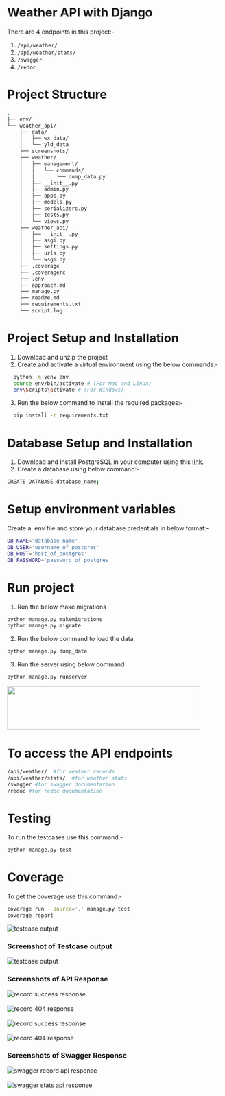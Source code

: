 # Weather API with Django
There are 4 endpoints in this project:-
  1. `/api/weather/`
  2. `/api/weather/stats/`
  3. `/swagger`
  4. `/redoc`

# Project Structure
```bash
.
├── env/
└── weather_api/
    ├── data/
    │   ├── wx_data/
    │   └── yld_data
    ├── screenshots/
    ├── weather/
    │   ├── management/
    │   │   └── commands/
    │   │       └── dump_data.py
    │   ├── __init__.py
    │   ├── admin.py
    │   ├── apps.py
    │   ├── models.py
    │   ├── serializers.py
    │   ├── tests.py
    │   └── views.py
    ├── weather_api/
    │   ├── __init__.py
    │   ├── asgi.py
    │   ├── settings.py
    │   ├── urls.py
    │   └── wsgi.py
    ├── .coverage
    ├── .coveragerc
    ├── .env
    ├── approach.md
    ├── manage.py
    ├── readme.md
    ├── requirements.txt
    └── script.log
```
# Project Setup and Installation
1. Download and unzip the project
2. Create and activate a virtual environment using the below commands:-
```bash
  python -m venv env
  source env/bin/activate # (For Mac and Linux)
  env\Scripts\activate # (For Windows)
```
3. Run the below command to install the required packages:-
```bash
  pip install -r requirements.txt
  ```
# Database Setup and Installation
1. Download and Install PostgreSQL in your computer using this [link](https://www.postgresql.org/download/).
2. Create a database using below command:-
```bash
CREATE DATABASE database_name;
```
# Setup environment variables
Create a .env file and store your database credentials in below format:-
```bash
DB_NAME='database_name'
DB_USER='username_of_postgres'
DB_HOST='host_of_postgres'
DB_PASSWORD='password_of_postgres'
```
# Run project
1. Run the below make migrations
```bash
python manage.py makemigrations
python manage.py migrate
```
2. Run the below command to load the data
```bash
python manage.py dump_data
```
3. Run the server using below command
```bash
python manage.py runserver
```
<img src="screenshots/server.png" alt="" height="100" width="450"/>

# To access the API endpoints
```bash
/api/weather/  #for weather records
/api/weather/stats/  #for weather stats
/swagger #for swagger documentation
/redoc #for redoc documentation
```
# Testing
To run the testcases use this command:-
```bash
python manage.py test
```
# Coverage
To get the coverage use this command:-
```bash
coverage run --source='.' manage.py test
coverage report
```
<img src="screenshots/coverage.png" alt="testcase output" />

### Screenshot of Testcase output
<img src="screenshots/testcase.png" alt="testcase output" />

### Screenshots of API Response
<img src="screenshots/record.png" alt="record success response" />
<br><br>
<img src="screenshots/record_not_found.png" alt="record 404 response" />
<br><br>
<img src="screenshots/stats.png" alt="record success response" />
<br><br>
<img src="screenshots/stats_not_found.png" alt="record 404 response" />

### Screenshots of Swagger Response
<img src="screenshots/swagger_1.png" alt="swagger record api response" />
<br><br>
<img src="screenshots/swagger_2.png" alt="swagger stats api response" />
